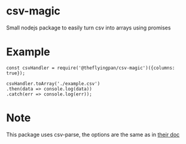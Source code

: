 # csv-magic
Small nodejs package to easily turn csv into arrays using promises

# Example
```
const csvHandler = require('@theflyingpan/csv-magic')({columns: true});

csvHandler.toArray('./example.csv')
.then(data => console.log(data))
.catch(err => console.log(err));
```

# Note
This package uses csv-parse, the options are the same as in [their doc](https://csv.js.org/parse/options/)
